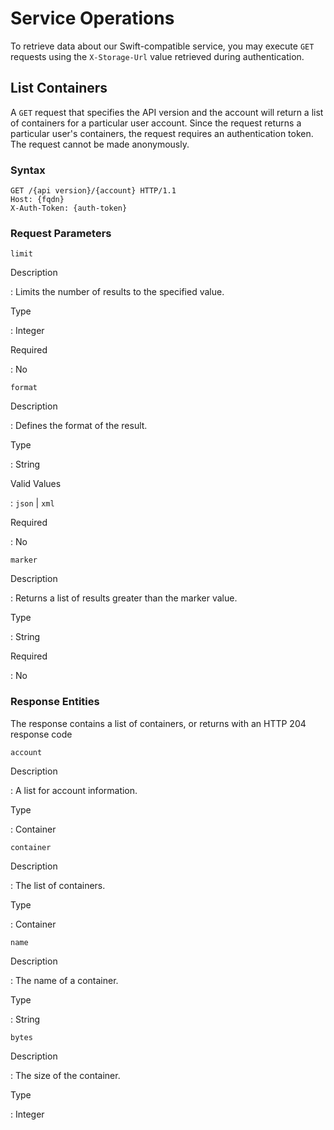 # Service Operations

To retrieve data about our Swift-compatible service, you may execute
`GET` requests using the `X-Storage-Url` value retrieved during
authentication.

## List Containers

A `GET` request that specifies the API version and the account will
return a list of containers for a particular user account. Since the
request returns a particular user\'s containers, the request requires an
authentication token. The request cannot be made anonymously.

### Syntax

    GET /{api version}/{account} HTTP/1.1
    Host: {fqdn}
    X-Auth-Token: {auth-token}

### Request Parameters

`limit`

Description

:   Limits the number of results to the specified value.

Type

:   Integer

Required

:   No

`format`

Description

:   Defines the format of the result.

Type

:   String

Valid Values

:   `json` \| `xml`

Required

:   No

`marker`

Description

:   Returns a list of results greater than the marker value.

Type

:   String

Required

:   No

### Response Entities

The response contains a list of containers, or returns with an HTTP 204
response code

`account`

Description

:   A list for account information.

Type

:   Container

`container`

Description

:   The list of containers.

Type

:   Container

`name`

Description

:   The name of a container.

Type

:   String

`bytes`

Description

:   The size of the container.

Type

:   Integer
